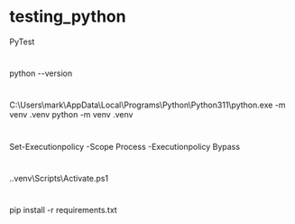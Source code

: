 # testing_python
PyTest
#
python --version
#
C:\Users\mark\AppData\Local\Programs\Python\Python311\python.exe -m venv .venv
python -m venv .venv 
#
Set-Executionpolicy -Scope Process -Executionpolicy Bypass
#
.\.venv\Scripts\Activate.ps1
#

pip install -r requirements.txt

#
